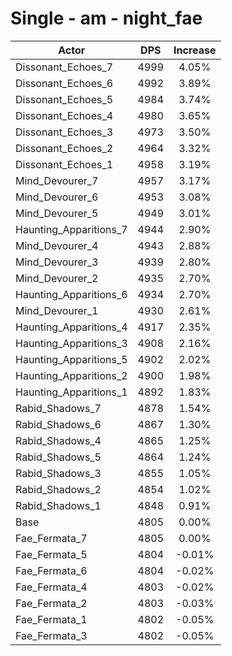 # Single - am - night_fae
| Actor | DPS | Increase |
|---|:---:|:---:|
|Dissonant_Echoes_7|4999|4.05%|
|Dissonant_Echoes_6|4992|3.89%|
|Dissonant_Echoes_5|4984|3.74%|
|Dissonant_Echoes_4|4980|3.65%|
|Dissonant_Echoes_3|4973|3.50%|
|Dissonant_Echoes_2|4964|3.32%|
|Dissonant_Echoes_1|4958|3.19%|
|Mind_Devourer_7|4957|3.17%|
|Mind_Devourer_6|4953|3.08%|
|Mind_Devourer_5|4949|3.01%|
|Haunting_Apparitions_7|4944|2.90%|
|Mind_Devourer_4|4943|2.88%|
|Mind_Devourer_3|4939|2.80%|
|Mind_Devourer_2|4935|2.70%|
|Haunting_Apparitions_6|4934|2.70%|
|Mind_Devourer_1|4930|2.61%|
|Haunting_Apparitions_4|4917|2.35%|
|Haunting_Apparitions_3|4908|2.16%|
|Haunting_Apparitions_5|4902|2.02%|
|Haunting_Apparitions_2|4900|1.98%|
|Haunting_Apparitions_1|4892|1.83%|
|Rabid_Shadows_7|4878|1.54%|
|Rabid_Shadows_6|4867|1.30%|
|Rabid_Shadows_4|4865|1.25%|
|Rabid_Shadows_5|4864|1.24%|
|Rabid_Shadows_3|4855|1.05%|
|Rabid_Shadows_2|4854|1.02%|
|Rabid_Shadows_1|4848|0.91%|
|Base|4805|0.00%|
|Fae_Fermata_7|4805|0.00%|
|Fae_Fermata_5|4804|-0.01%|
|Fae_Fermata_6|4804|-0.02%|
|Fae_Fermata_4|4803|-0.02%|
|Fae_Fermata_2|4803|-0.03%|
|Fae_Fermata_1|4802|-0.05%|
|Fae_Fermata_3|4802|-0.05%|
